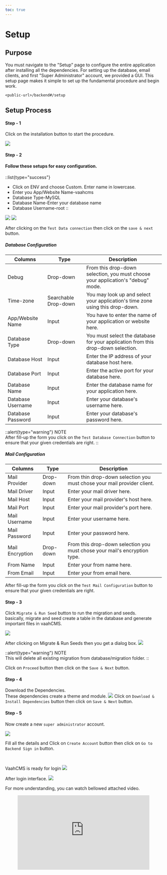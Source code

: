 ```yaml
---
toc: true
---
```


# Setup


## Purpose

You must navigate to the "Setup" page to configure the 
entire application after installing all the dependencies.
For setting up the database, email clients, 
and first "Super Administrator" account, we provided a GUI. 
This setup page makes it simple to set up the fundamental procedure 
and begin work.

`<public-url>/backend#/setup`

## Setup Process

#### Step - 1

Click on the installation button to start the procedure.

<img src="/images/vaahcms-two/setup/install1.png">


#### Step - 2
#### Follow these setups for easy configuration.
::list{type="success"}
- Click on ENV and choose Custom. Enter name in lowercase.
- Enter you App/Website Name-vaahcms
- Database Type-MySQL
- Database Name-Enter your database name
- Database Username-root
::

<img src="/images/vaahcms-two/setup/custom.png">

<img src="/images/vaahcms-two/setup/test.png">

After clicking on the ```Test Data connection``` then click on the ```save & next``` button.

##### Database Configuration

| Columns    | Type  | Description                                                  |
| ------------- | -----|------------------------------------------------------- |
| Debug | Drop-down | From this drop-down selection, you must choose your application's "debug" mode. |
| Time-zone | Searchable Drop-down | You may look up and select your application's time zone using this drop-down. |
| App/Website Name| Input | You have to enter the name of your application or website here. |
| Database Type | Drop-down | You must select the database for your application from this drop-down selection. |
| Database Host | Input | Enter the IP address of your database host here. |
| Database Port | Input | Enter the active port for your database here. |
| Database Name | Input |Enter the database name for your application here. |
| Database Username | Input | Enter your database's username here. |
| Database Password | Input | Enter your database's password here. |

::alert{type="warning"}
NOTE   
After fill-up the form you click on the `Test Database Connection` button to ensure that your given credentials are right.
::


##### Mail Configuration

| Columns    | Type  | Description                                                  |
| ------------- | -----|------------------------------------------------------- |
| Mail Provider | Drop-down | From thin drop-down selection you must chose your mail provider client. |
| Mail Driver | Input | Enter your mail driver here. |
| Mail Host | Input | Enter your mail provider's host here. |
| Mail Port | Input | Enter your mail provider's port here. |
| Mail Username | Input | Enter your username here. |
| Mail Password | Input | Enter your password here. |
| Mail Encryption | Drop-down | From this drop-down selection you must chose your mail's encryption type. |
| From Name | Input | Enter your from name here. |
| From Email | Input | Enter your from email here. |

After fill-up the form you click on the `Test Mail Configuration` button to ensure that your given credentials are right.

#### Step - 3
Click ```Migrate & Run Seed``` button to run the migration and seeds.   
basically, migrate and seed create a table in the database and generate important files in vaahCMS.

<img src="/images/vaahcms-two/setup/migrate.png">

After clicking on Migrate & Run Seeds then you get a dialog box.
<img src="/images/vaahcms-two/setup/proceed.png">

::alert{type="warning"}
NOTE   
This will delete all existing migration from database/migration folder.
::

Click on ```Proceed``` button then click on the ```Save & Next``` button.


#### Step - 4
Download the Dependencies.   
These dependencies create a theme and module.
<img src="/images/vaahcms-two/setup/dependencies.png">
Click on ```Download & Install Dependencies``` button then click on ```Save & Next``` button.

#### Step - 5

Now create a new `super administrator` account.

<img src="/images/vaahcms-two/setup/admin.png">

Fill all the details and Click on ```Create Account``` button then click on ```Go to Backend Sign in``` button.

<br>

VaahCMS is ready for login
<img src="/images/vaahcms-two/setup/login.png">

After login interface.
<img src="/images/vaahcms-two/setup/login_dash.png">

For more understanding, you can watch bellowed attached video.

<figure class="video_container">
<iframe src="https://www.youtube.com/embed/e6km0NnXhw4?autoplay=1&mute=1" title="how to create vaahcms setup" frameborder="0" allowfullscreen="true" style="width: 100%; aspect-ratio: 16/9;"> </iframe>
</figure>


